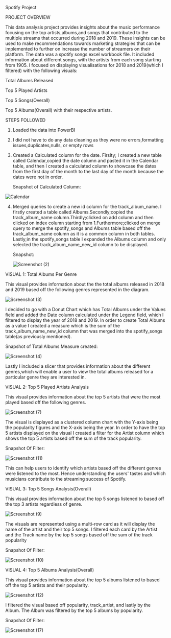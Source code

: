 Spotify Project


PROJECT OVERVIEW



This data analysis project provides insights about the music performance focusing on the top artists,albums,and songs that contributed to the multiple streams that occurred during 2018 and 2019. These insights can be used to make recommendations towards marketing strategies that can be implemented to further on increase the number of streamers on their platform.
The data was a spotify songs excel workbook file. It included information about different songs, with the artists from each song starting from 1905. 
I focused on displaying visualisations for 2018 and 2019(which I filtered) with the following visuals:

Total Albums Released

Top 5 Played Artists

Top 5 Songs(Overall) 

Top 5 Albums(Overall) with their respective artists. 

STEPS FOLLOWED
1. Loaded the data into PowerBI
2. I did not have to do any data cleaning as they were no errors,formatting issues,duplicates,nulls, or empty rows
3. Created a Calculated column for the date. Firslty; I created a new table called Calendar,copied the date column and pasted it in the Calendar table, and then I created a calculated column to showcase the dates from the first day of the month to the last day of the month because the dates were not in order.
   
   Snapshot of Calculated Column:


   
  ![Calendar](https://github.com/khelz424/Spotify-Project/assets/141655852/81dac18d-0e7b-4e4d-82f4-727fa0c8e522)


  4. Merged queries to create a new id column for the track_album_name.
     I firstly created a table called Albums.Secondly;copied the track_album_name column.Thirdly;clicked on add column and then clicked on index column starting from 1.Furthermore;clicked on merge query to merge the spotify_songs and Albums table based off the track_album_name column as it is a common column in both tables.
     Lastly;in the spotify_songs table I expanded the Albums column and only selected the track_album_name_new_id column to be displayed.


     Snapshot:

     ![Screenshot (2)](https://github.com/khelz424/Spotify-Project/assets/141655852/57258754-ee5a-41be-bb28-24ef1229b228)




VISUAL 1: Total Albums Per Genre



This visual provides information about the the total albums released in 2018 and 2019 based off the following genres represented in the diagram. 


![Screenshot (3)](https://github.com/khelz424/Spotify-Project/assets/141655852/a591b258-07b9-466b-a227-fc6d27ee22c0)



I decided to go with a Donut Chart which has Total Albums under the Values field and added the Date column calculated under the Legend field, which I filtered to display the year of 2018 and 2019.
In order to create Total Albums as a value I created a measure which is the sum of the track_album_name_new_id column that was merged into the spotify_songs table(as previously mentioned).

Snapshot of Total Albums Measure created:


![Screenshot (4)](https://github.com/khelz424/Spotify-Project/assets/141655852/7946c674-501a-4215-9e13-44b5b08e37d9)



Lastly I included a slicer that provides information about the different genres,which will enable a user to view the total albums released for a particular genre they are interested in.


VISUAL 2: Top 5 Played Artists Analysis



This visual provides information about the top 5 artists that were the most played based off the following genres.

![Screenshot (7)](https://github.com/khelz424/Spotify-Project/assets/141655852/8a52e04c-be89-4f4c-ab94-97edee7b3d86)

The visual is displayed as a clustered column chart with the Y-axis being the popularity figures and the X-axis being the year. 
In order to have the top 5 artists displayed on the visual I created a filter for the Artist column which shows the top 5 artists based off the sum of the track popularity. 

Snapshot Of Filter:


![Screenshot (11)](https://github.com/khelz424/Spotify-Project/assets/141655852/47e11727-3e03-4acc-9af1-186f3c36434e)

This can help users to identify which artists based off the different genres were listened to the most. Hence understanding the users' tastes and which musicians contribute to the streaming success of Spotify.

VISUAL 3: Top 5 Songs Analysis(Overall)



This visual provides information about the top 5 songs listened to based off the top 3 artists regardless of genre.

![Screenshot (9)](https://github.com/khelz424/Spotify-Project/assets/141655852/cfa81f25-3c95-4858-aa78-7d3436de4795)

The visuals are represented using a multi-row card as it will display the name of the artist and their top 5 songs.
I filtered each card by the Artist and the Track name by the top 5 songs based off the sum of the track popularity 

Snapshot Of Filter:

![Screenshot (10)](https://github.com/khelz424/Spotify-Project/assets/141655852/eac9ec27-9513-4ed7-9bed-47f0baf24d89)




VISUAL 4: Top 5 Albums Analysis(Overall)



This visual provides information about the top 5 albums listened to based off the top 5 artists and their popularity.

![Screenshot (12)](https://github.com/khelz424/Spotify-Project/assets/141655852/41983a63-1253-47fe-a48c-35ce0d1617de)

I filtered the visual based off popularity, track_artist, and lastly by the Album. The Album was filtered by the top 5 albums by popularity.

Snapshot Of Filter:


![Screenshot (17)](https://github.com/khelz424/Spotify-Project/assets/141655852/78cad3e8-7ae3-44b7-83f2-cbaa28f58014)



